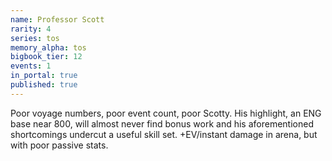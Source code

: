 ```yaml
---
name: Professor Scott
rarity: 4
series: tos
memory_alpha: tos
bigbook_tier: 12
events: 1
in_portal: true
published: true
---
```


Poor voyage numbers, poor event count, poor Scotty. His highlight, an ENG base near 800, will almost never find bonus work and his aforementioned shortcomings undercut a useful skill set. +EV/instant damage in arena, but with poor passive stats.
